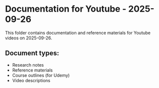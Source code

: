 # Documentation for Youtube - 2025-09-26

This folder contains documentation and reference materials for Youtube videos on 2025-09-26.

## Document types:
- Research notes
- Reference materials
- Course outlines (for Udemy)
- Video descriptions
